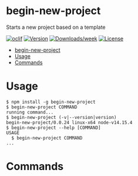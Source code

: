 # begin-new-project

Starts a new project based on a template

[![oclif](https://img.shields.io/badge/cli-oclif-brightgreen.svg)](https://oclif.io) [![Version](https://img.shields.io/npm/v/begin-new-project.svg)](https://npmjs.org/package/begin-new-project) [![Downloads/week](https://img.shields.io/npm/dw/begin-new-project.svg)](https://npmjs.org/package/begin-new-project) [![License](https://img.shields.io/npm/l/begin-new-project.svg)](https://github.com/jeroengerits/begin-new-project/blob/master/package.json)

<!-- toc -->

- [begin-new-project](#begin-new-project)
- [Usage](#usage)
- [Commands](#commands)
<!-- tocstop -->

# Usage

<!-- usage -->

```sh-session
$ npm install -g begin-new-project
$ begin-new-project COMMAND
running command...
$ begin-new-project (-v|--version|version)
begin-new-project/0.0.24 linux-x64 node-v14.15.4
$ begin-new-project --help [COMMAND]
USAGE
  $ begin-new-project COMMAND
...
```

<!-- usagestop -->

# Commands

<!-- commands -->

<!-- commandsstop -->
